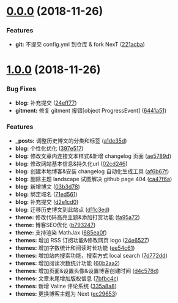 # [0.0.0](https://github.com/seyvoue/seyvoue.github.io/compare/v1.0.0...v0.0.0) (2018-11-26)


### Features

* **git:** 不提交 config.yml 到仓库 & fork NexT ([221acba](https://github.com/seyvoue/seyvoue.github.io/commit/221acba))



# [1.0.0](https://github.com/seyvoue/seyvoue.github.io/compare/af6b67f...v1.0.0) (2018-11-26)


### Bug Fixes

* **blog:** 补充提交 ([24eff77](https://github.com/seyvoue/seyvoue.github.io/commit/24eff77))
* **gitment:** 修复 gitment 报错[object ProgressEvent] ([6441a51](https://github.com/seyvoue/seyvoue.github.io/commit/6441a51))


### Features

* **_posts:** 调整历史博文的分类和标签 ([a1de35d](https://github.com/seyvoue/seyvoue.github.io/commit/a1de35d))
* **blog:** 个性化优化 ([397e517](https://github.com/seyvoue/seyvoue.github.io/commit/397e517))
* **blog:** 修改文章内连接文本样式&新增 changelog 页面 ([ae5789d](https://github.com/seyvoue/seyvoue.github.io/commit/ae5789d))
* **blog:** 修改网站基本信息&持久化url ([02cd246](https://github.com/seyvoue/seyvoue.github.io/commit/02cd246))
* **blog:** 创建本地博客&安装 changelog 自动化生成工具 ([af6b67f](https://github.com/seyvoue/seyvoue.github.io/commit/af6b67f))
* **blog:** 删除主题 landscape 试图解决 github page 404 ([ca47f6a](https://github.com/seyvoue/seyvoue.github.io/commit/ca47f6a))
* **blog:** 新增博文 ([03b3d78](https://github.com/seyvoue/seyvoue.github.io/commit/03b3d78))
* **blog:** 绑定域名 ([71ed561](https://github.com/seyvoue/seyvoue.github.io/commit/71ed561))
* **blog:** 补充提交 ([d2e1cd0](https://github.com/seyvoue/seyvoue.github.io/commit/d2e1cd0))
* **blog:** 迁移历史博文到此站点 ([d11c3ed](https://github.com/seyvoue/seyvoue.github.io/commit/d11c3ed))
* **theme:** 修改代码高亮主题&添加打赏功能 ([fa95a72](https://github.com/seyvoue/seyvoue.github.io/commit/fa95a72))
* **theme:** 博客SEO优化 ([b793247](https://github.com/seyvoue/seyvoue.github.io/commit/b793247))
* **theme:** 支持渲染 MathJax ([685ea0f](https://github.com/seyvoue/seyvoue.github.io/commit/685ea0f))
* **themes:** 增加 RSS 订阅功能&修改网页 logo ([24e6527](https://github.com/seyvoue/seyvoue.github.io/commit/24e6527))
* **themes:** 增加字数统计和阅读时长功能 ([ee54c61](https://github.com/seyvoue/seyvoue.github.io/commit/ee54c61))
* **themes:** 增加站内搜索功能，搜索方式 local search ([7d772dd](https://github.com/seyvoue/seyvoue.github.io/commit/7d772dd))
* **themes:** 增加阅读次数统计功能 ([60b2aa2](https://github.com/seyvoue/seyvoue.github.io/commit/60b2aa2))
* **themes:** 增加页面&设置头像&设置博客创建时间 ([d4c578d](https://github.com/seyvoue/seyvoue.github.io/commit/d4c578d))
* **themes:** 文章末尾增加版权信息 ([7bfbc4c](https://github.com/seyvoue/seyvoue.github.io/commit/7bfbc4c))
* **themes:** 新增 Valine 评论系统 ([335a8a8](https://github.com/seyvoue/seyvoue.github.io/commit/335a8a8))
* **themes:** 更换博客主题为 Next ([ec29653](https://github.com/seyvoue/seyvoue.github.io/commit/ec29653))



